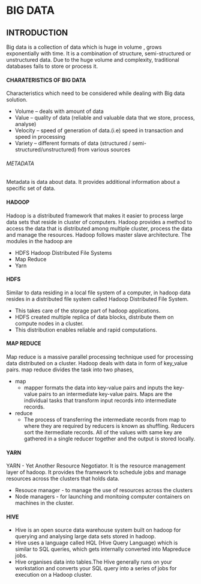 # BIG DATA #

## INTRODUCTION ##
Big data is a collection of data which is huge in volume , grows exponentially with time.
It is a combination of structure, semi-structured or unstructured data.
Due to the huge volume and complexity, traditional databases fails to store or process it.

####  CHARATERISTICS OF BIG  DATA ####

Characteristics which need to be considered while dealing with Big data solution.
 - Volume – deals with amount of data
 - Value – quality of data (reliable and valuable data that we store, process, analyse)
 - Velocity – speed of generation of data.(i.e) speed in transaction and speed in processing
 - Variety – different formats of data (structured / semi-structured/unstructured) from various sources 

###### METADATA ######
Metadata is data about data. It provides additional information about a specific set of data.

#### HADOOP ####
Hadoop is a distributed framework that makes it easier to process large data sets that reside in cluster of computers.
Hadoop provides a method to access the data that is distributed among multiple cluster, process the data and manage the resources.
Hadoop follows master slave architecture.
The modules in the hadoop are
  - HDFS Hadoop Distributed File Systems
  - Map Reduce
  - Yarn
  
#### HDFS ####
Similar to data residing in a local file system of a computer, in hadoop data resides in a distributed file system called Hadoop Distributed File System.
 - This takes care of the storage part of hadoop applications.
 - HDFS created multiple replica of data blocks, distribute them on compute nodes in a cluster.
 - This distribution enables reliable and rapid computations.

#### MAP REDUCE ####
Map reduce is a massive parallel processing technique used for processing data distributed on a cluster.
Hadoop deals with data in form of key_value pairs.
map reduce divides the task into two phases, 
 - map
     - mapper formats the data into key-value pairs and inputs the key-value pairs to an intermediate key-value pairs.
       Maps are the individual tasks that transform input records into intermediate records.
 - reduce     
     - The process of transferring the intermediate records from map to where they are required by reducers is known as shuffling.
Reducers sort the itermediate records.
All of the values with same key are gathered in a single reducer together and the output is stored locally.

#### YARN ####
YARN - Yet Another Resource Negotiator.
It is the resource management layer of hadoop.
It provides the framework to schedule jobs and manage resources across the clusters that holds data.
 - Resouce manager - to manage the use of resources across the clusters
 - Node managers - for launching and monitoing computer containers on machines in the cluster.

#### HIVE ####
 - Hive is an open source data warehouse system built on hadoop for  querying and analysing large data sets stored in hadoop.
 - Hive uses a language called HQL (Hive Query Language) which is similar to SQL queries, which gets internally converted into Mapreduce jobs.
 - Hive organises data into tables.The Hive generally runs on your workstation and converts your SQL query into a series of jobs for execution on a Hadoop cluster. 

